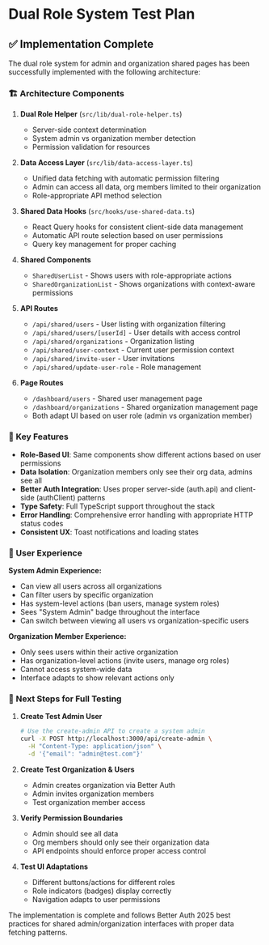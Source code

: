 # Dual Role System Test Plan

## ✅ Implementation Complete

The dual role system for admin and organization shared pages has been successfully implemented with the following architecture:

### 🏗️ Architecture Components

1. **Dual Role Helper** (`src/lib/dual-role-helper.ts`)
   - Server-side context determination
   - System admin vs organization member detection
   - Permission validation for resources

2. **Data Access Layer** (`src/lib/data-access-layer.ts`) 
   - Unified data fetching with automatic permission filtering
   - Admin can access all data, org members limited to their organization
   - Role-appropriate API method selection

3. **Shared Data Hooks** (`src/hooks/use-shared-data.ts`)
   - React Query hooks for consistent client-side data management
   - Automatic API route selection based on user permissions
   - Query key management for proper caching

4. **Shared Components**
   - `SharedUserList` - Shows users with role-appropriate actions
   - `SharedOrganizationList` - Shows organizations with context-aware permissions

5. **API Routes**
   - `/api/shared/users` - User listing with organization filtering  
   - `/api/shared/users/[userId]` - User details with access control
   - `/api/shared/organizations` - Organization listing
   - `/api/shared/user-context` - Current user permission context
   - `/api/shared/invite-user` - User invitations
   - `/api/shared/update-user-role` - Role management

6. **Page Routes**
   - `/dashboard/users` - Shared user management page
   - `/dashboard/organizations` - Shared organization management page
   - Both adapt UI based on user role (admin vs organization member)

### 🔑 Key Features

- **Role-Based UI**: Same components show different actions based on user permissions
- **Data Isolation**: Organization members only see their org data, admins see all
- **Better Auth Integration**: Uses proper server-side (auth.api) and client-side (authClient) patterns  
- **Type Safety**: Full TypeScript support throughout the stack
- **Error Handling**: Comprehensive error handling with appropriate HTTP status codes
- **Consistent UX**: Toast notifications and loading states

### 🎯 User Experience

**System Admin Experience:**
- Can view all users across all organizations
- Can filter users by specific organization
- Has system-level actions (ban users, manage system roles)
- Sees "System Admin" badge throughout the interface
- Can switch between viewing all users vs organization-specific users

**Organization Member Experience:**  
- Only sees users within their active organization
- Has organization-level actions (invite users, manage org roles)
- Cannot access system-wide data
- Interface adapts to show relevant actions only

### 🚀 Next Steps for Full Testing

1. **Create Test Admin User**
   ```bash
   # Use the create-admin API to create a system admin
   curl -X POST http://localhost:3000/api/create-admin \
     -H "Content-Type: application/json" \
     -d '{"email": "admin@test.com"}'
   ```

2. **Create Test Organization & Users** 
   - Admin creates organization via Better Auth
   - Admin invites organization members
   - Test organization member access

3. **Verify Permission Boundaries**
   - Admin should see all data
   - Org members should only see their organization data
   - API endpoints should enforce proper access control

4. **Test UI Adaptations**
   - Different buttons/actions for different roles
   - Role indicators (badges) display correctly  
   - Navigation adapts to user permissions

The implementation is complete and follows Better Auth 2025 best practices for shared admin/organization interfaces with proper data fetching patterns.